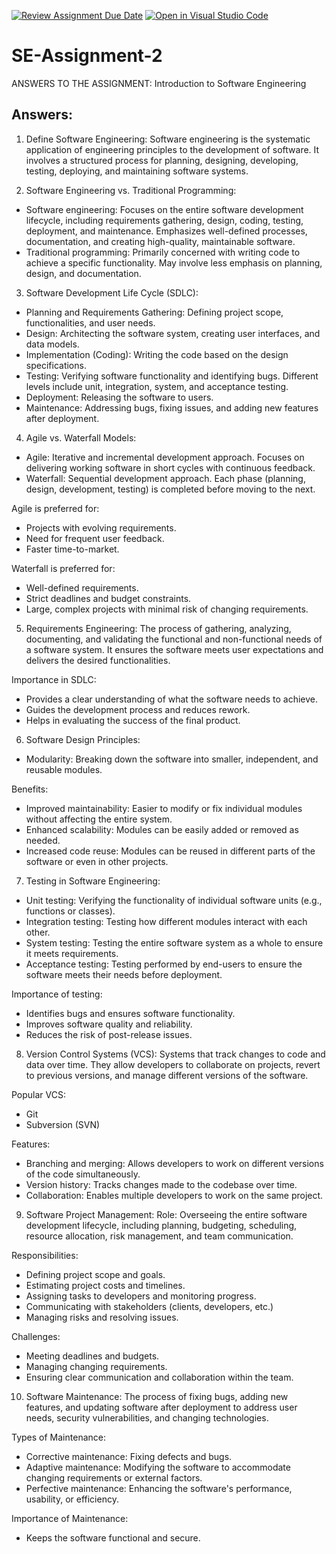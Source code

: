 [![Review Assignment Due Date](https://classroom.github.com/assets/deadline-readme-button-24ddc0f5d75046c5622901739e7c5dd533143b0c8e959d652212380cedb1ea36.svg)](https://classroom.github.com/a/-ucQIGTc)
[![Open in Visual Studio Code](https://classroom.github.com/assets/open-in-vscode-718a45dd9cf7e7f842a935f5ebbe5719a5e09af4491e668f4dbf3b35d5cca122.svg)](https://classroom.github.com/online_ide?assignment_repo_id=15264558&assignment_repo_type=AssignmentRepo)
# SE-Assignment-2
ANSWERS TO THE ASSIGNMENT: Introduction to Software Engineering
## Answers:

 1. Define Software Engineering: 
Software engineering is the systematic application of engineering principles to the development of software. It involves a structured process for planning, designing, developing, testing, deploying, and maintaining software systems.

 2. Software Engineering vs. Traditional Programming: 
*  Software engineering:  Focuses on the entire software development lifecycle, including requirements gathering, design, coding, testing, deployment, and maintenance. Emphasizes well-defined processes, documentation, and creating high-quality, maintainable software.
*  Traditional programming:  Primarily concerned with writing code to achieve a specific functionality. May involve less emphasis on planning, design, and documentation.

 3. Software Development Life Cycle (SDLC): 
*  Planning and Requirements Gathering:  Defining project scope, functionalities, and user needs.
*  Design:  Architecting the software system, creating user interfaces, and data models.
*  Implementation (Coding):  Writing the code based on the design specifications.
*  Testing:  Verifying software functionality and identifying bugs. Different levels include unit, integration, system, and acceptance testing.
*  Deployment:  Releasing the software to users.
*  Maintenance:  Addressing bugs, fixing issues, and adding new features after deployment.

 4. Agile vs. Waterfall Models: 
*  Agile:  Iterative and incremental development approach. Focuses on delivering working software in short cycles with continuous feedback.
*  Waterfall:  Sequential development approach. Each phase (planning, design, development, testing) is completed before moving to the next.

 Agile is preferred for: 
- Projects with evolving requirements.
- Need for frequent user feedback.
- Faster time-to-market.

 Waterfall is preferred for: 
- Well-defined requirements.
- Strict deadlines and budget constraints.
- Large, complex projects with minimal risk of changing requirements.

 5. Requirements Engineering: 
The process of gathering, analyzing, documenting, and validating the functional and non-functional needs of a software system. It ensures the software meets user expectations and delivers the desired functionalities.

 Importance in SDLC: 
- Provides a clear understanding of what the software needs to achieve.
- Guides the development process and reduces rework.
- Helps in evaluating the success of the final product.

 6. Software Design Principles: 
*  Modularity:  Breaking down the software into smaller, independent, and reusable modules.

 Benefits: 
- Improved maintainability: Easier to modify or fix individual modules without affecting the entire system.
- Enhanced scalability: Modules can be easily added or removed as needed.
- Increased code reuse: Modules can be reused in different parts of the software or even in other projects.

 7. Testing in Software Engineering: 
*  Unit testing:  Verifying the functionality of individual software units (e.g., functions or classes).
*  Integration testing:  Testing how different modules interact with each other.
*  System testing:  Testing the entire software system as a whole to ensure it meets requirements.
*  Acceptance testing:  Testing performed by end-users to ensure the software meets their needs before deployment.

 Importance of testing: 
- Identifies bugs and ensures software functionality.
- Improves software quality and reliability.
- Reduces the risk of post-release issues.

 8. Version Control Systems (VCS):
Systems that track changes to code and data over time. They allow developers to collaborate on projects, revert to previous versions, and manage different versions of the software.

 Popular VCS: 
- Git
- Subversion (SVN)

 Features: 
- Branching and merging: Allows developers to work on different versions of the code simultaneously.
- Version history: Tracks changes made to the codebase over time.
- Collaboration: Enables multiple developers to work on the same project.

 9. Software Project Management: 
 Role:  Overseeing the entire software development lifecycle, including planning, budgeting, scheduling, resource allocation, risk management, and team communication.

 Responsibilities: 
- Defining project scope and goals.
- Estimating project costs and timelines.
- Assigning tasks to developers and monitoring progress.
- Communicating with stakeholders (clients, developers, etc.)
- Managing risks and resolving issues.

 Challenges: 
- Meeting deadlines and budgets.
- Managing changing requirements.
- Ensuring clear communication and collaboration within the team.

 10. Software Maintenance: 
The process of fixing bugs, adding new features, and updating software after deployment to address user needs, security vulnerabilities, and changing technologies.

 Types of Maintenance: 
- Corrective maintenance: Fixing defects and bugs.
- Adaptive maintenance: Modifying the software to accommodate changing requirements or external factors.
- Perfective maintenance: Enhancing the software's performance, usability, or efficiency.

 Importance of Maintenance:
- Keeps the software functional and secure.
